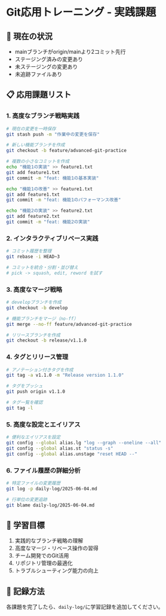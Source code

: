 # Git応用トレーニング - 実践課題

## 🎯 現在の状況
- mainブランチがorigin/mainより2コミット先行
- ステージング済みの変更あり
- 未ステージングの変更あり
- 未追跡ファイルあり

## 📋 応用課題リスト

### 1. 高度なブランチ戦略実践
```bash
# 現在の変更を一時保存
git stash push -m "作業中の変更を保存"

# 新しい機能ブランチを作成
git checkout -b feature/advanced-git-practice

# 複数の小さなコミットを作成
echo "機能1の実装" >> feature1.txt
git add feature1.txt
git commit -m "feat: 機能1の基本実装"

echo "機能1の改善" >> feature1.txt
git add feature1.txt
git commit -m "feat: 機能1のパフォーマンス改善"

echo "機能2の実装" >> feature2.txt
git add feature2.txt
git commit -m "feat: 機能2の実装"
```

### 2. インタラクティブリベース実践
```bash
# コミット履歴を整理
git rebase -i HEAD~3

# コミットを統合・分割・並び替え
# pick -> squash, edit, reword を試す
```

### 3. 高度なマージ戦略
```bash
# developブランチを作成
git checkout -b develop

# 機能ブランチをマージ（no-ff）
git merge --no-ff feature/advanced-git-practice

# リリースブランチを作成
git checkout -b release/v1.1.0
```

### 4. タグとリリース管理
```bash
# アノテーション付きタグを作成
git tag -a v1.1.0 -m "Release version 1.1.0"

# タグをプッシュ
git push origin v1.1.0

# タグ一覧を確認
git tag -l
```

### 5. 高度な設定とエイリアス
```bash
# 便利なエイリアスを設定
git config --global alias.lg "log --graph --oneline --all"
git config --global alias.st "status -s"
git config --global alias.unstage "reset HEAD --"
```

### 6. ファイル履歴の詳細分析
```bash
# 特定ファイルの変更履歴
git log -p daily-log/2025-06-04.md

# 行単位の変更追跡
git blame daily-log/2025-06-04.md
```

## 🎯 学習目標
1. 実践的なブランチ戦略の理解
2. 高度なマージ・リベース操作の習得
3. チーム開発でのGit活用
4. リポジトリ管理の最適化
5. トラブルシューティング能力の向上

## 📝 記録方法
各課題を完了したら、`daily-log/`に学習記録を追加してください。 